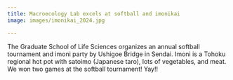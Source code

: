 ```yaml
---
title: Macroecology Lab excels at softball and imonikai
image: images/imonikai_2024.jpg

---
```


The Graduate School of Life Sciences organizes an annual softball tournament and imoni party by Ushigoe Bridge in Sendai. Imoni is a Tohoku regional hot pot with satoimo (Japanese taro), lots of vegetables, and meat. We won two games at the softball tournament! Yay!!
